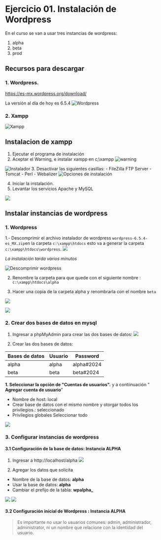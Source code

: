 # Ejercicio 01. Instalación de Wordpress
En el curso se van a usar tres instancias de wordpress:
1. alpha
2. beta
3. prod

## Recursos para descargar

### 1. Wordpress.
https://es-mx.wordpress.org/download/

La versión al día de hoy es 6.5.4
![Wordpress](https://i.imgur.com/G4dho4A.png)


### 2. Xampp

![Xampp](https://i.imgur.com/WMtuJ0j.png)

## Instalacion de xampp
1. Ejecutar el programa de instalación
2. Aceptar el Warning, e instalar xampp en c;\xampp
![warning](https://i.imgur.com/LzHqiFh.png)

![Instalador](https://i.imgur.com/WEKE39y.png)
3. Desactivar las siguientes casillas: 
	- FileZilla FTP Server
	 - Tomcat
	 - Perl
	 - Webalizer
![Opciones de instalación](https://i.imgur.com/5DjAwxn.png)

4. Iniciar la instalación.
5. Levantar los servicios Apache y MySQL

![](https://i.imgur.com/T81p0JV.png)


## Instalar instancias de wordpress
### 1. Wordpress
1.- Descomprimir el archivo instalador de wordpress `wordpress-6.5.4-es_MX.zip`en la carpeta `c:\xampp\htdocs` esto va a generar la carpeta `c:\xampp\htdocs\wordpress`.
![](https://i.imgur.com/QWa4YBx.png)

*La instalación tarda varios minutos*

![Descomprimir wordpress](https://i.imgur.com/k3Hirrp.png)

2. Renombre la carpeta para que quede con el siguiente nombre : `c:\xampp\htdocs\alpha`

3. Hacer una copia de la carpeta alpha y renombrarla con el nombre `beta`

![](https://i.imgur.com/0F79OQm.png)

![](https://i.imgur.com/rb04bBq.png)


### 2. Crear dos bases de datos en mysql

1. Ingresar a phpMyAdmin para crear las dos bases de datos:
![](https://i.imgur.com/T8GQTt8.png)


2. Crear las dos bases de datos:

|Bases de datos| Usuario |Password
|--|--|--|
|alpha| alpha| alpha#2024|
| beta | beta |beta#2024|


**1. Seleccionar la opción de "Cuentas de usuarios".** y a contiinuación " **Agregar cuenta de usuario**"
- Nombre de host: local
- Crear base de datos con el mismo nombre y otorgar todos los privilegios.: seleccionado
- Privilegios globales Seleccionar todo

![](https://i.imgur.com/lTtg0Qz.png)


### 3. Configurar instancias de wordpress

#### 3.1 Configuración de la base de datos: Instancia ALPHA

1. Ingresar a http://localhost/alpha
![](https://i.imgur.com/b2LADon.png)

2. Agregar los datos que solicita

- Nombre de la base de datos: **alpha**
- Usar la base de datos: **alpha** 
- Cambiar el prefijo de la tabla: **wpalpha_**

![](https://i.imgur.com/QY6mV1k.png)
![](https://i.imgur.com/7gxXxdV.png)
#### 3.2 Configuración inicial de Wordpress : Instancia ALPHA

> Es importante no usar lo usuarios comunes: admin, administrador,
> administrator, ni un nombre que relacione con la identidad del
> usuario. 


<!--stackedit_data:
eyJoaXN0b3J5IjpbODQzNDk0MzQ1LDYxMTYyMzQ1MSwtNjI3Nj
I3NDc0LC01NTMzNDg2NjAsNDQzMTcyMSwtMzY4NzE4MzEyLDEy
MjY0NjU0MTEsLTY2NTI4NDQyNSwxODE4NTkwMjIxXX0=
-->